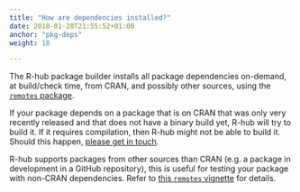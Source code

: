 ```yaml
---
title: "How are dependencies installed?"
date: 2018-01-28T21:55:52+01:00
anchor: "pkg-deps"
weight: 18

---
```


The R-hub package builder installs all package dependencies on-demand, at build/check time, from CRAN,
and possibly other sources, using the [`remotes` package](https://remotes.r-lib.org/). 

If your package depends on a package that is on CRAN that was only very recently released and that does not have a binary build yet, R-hub will try to build it. If it requires compilation,
then R-hub might not be able to build it. Should this happen, [please get in touch](#pkg-dev-help).

R-hub supports packages from other sources than CRAN (e.g. a package in development in a GitHub repository), this is useful for
testing your package with non-CRAN dependencies. Refer to [this `remotes` vignette](https://remotes.r-lib.org/articles/dependencies.html) for
details.
